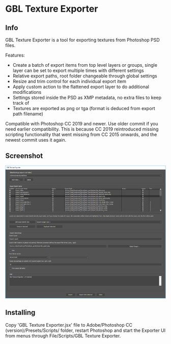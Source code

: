 # GBL Texture Exporter

## Info

GBL Texture Exporter is a tool for exporting textures from Photoshop PSD files. 

Features:
- Create a batch of export items from top level layers or groups, single layer can be set to export
multiple times with different settings
- Relative export paths, root folder changeable through global settings
- Resize and trim control for each individual export item
- Apply custom action to the flattened export layer to do additional modifications
- Settings stored inside the PSD as XMP metadata, no extra files to keep track of
- Textures are exported as png or tga (format is deduced from export path filename)

Compatible with Photoshop CC 2019 and newer. Use older commit if you need earlier compatibility. This is because CC 2019 reintroduced missing scripting functionality that went missing from CC 2015 onwards, and the newest commit uses it again.

## Screenshot

![UI Screenshot](https://raw.githubusercontent.com/gimblll/GBL-Texture-Exporter/master/screenshot.png)

## Installing

Copy 'GBL Texture Exporter.jsx' file to Adobe/Photoshop CC (version)/Presets/Scripts/ folder, restart Photoshop and start the 
Exporter UI from menus through File/Scripts/GBL Texture Exporter. 

